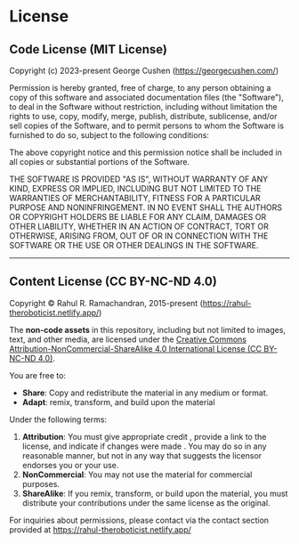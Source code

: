 # License
## Code License (MIT License)

Copyright (c) 2023-present George Cushen (https://georgecushen.com/)

Permission is hereby granted, free of charge, to any person obtaining a copy
of this software and associated documentation files (the "Software"), to deal
in the Software without restriction, including without limitation the rights
to use, copy, modify, merge, publish, distribute, sublicense, and/or sell
copies of the Software, and to permit persons to whom the Software is
furnished to do so, subject to the following conditions:

The above copyright notice and this permission notice shall be included in all
copies or substantial portions of the Software.

THE SOFTWARE IS PROVIDED "AS IS", WITHOUT WARRANTY OF ANY KIND, EXPRESS OR
IMPLIED, INCLUDING BUT NOT LIMITED TO THE WARRANTIES OF MERCHANTABILITY,
FITNESS FOR A PARTICULAR PURPOSE AND NONINFRINGEMENT. IN NO EVENT SHALL THE
AUTHORS OR COPYRIGHT HOLDERS BE LIABLE FOR ANY CLAIM, DAMAGES OR OTHER
LIABILITY, WHETHER IN AN ACTION OF CONTRACT, TORT OR OTHERWISE, ARISING FROM,
OUT OF OR IN CONNECTION WITH THE SOFTWARE OR THE USE OR OTHER DEALINGS IN THE
SOFTWARE.

---

## Content License (CC BY-NC-ND 4.0)
Copyright © Rahul R. Ramachandran, 2015-present (https://rahul-theroboticist.netlify.app/)

The **non-code assets** in this repository, including but not limited to images, text, and other media, are licensed under the [Creative Commons Attribution-NonCommercial-ShareAlike 4.0 International License (CC BY-NC-ND 4.0)](https://creativecommons.org/licenses/by-nc-sa/4.0/).

You are free to:
- **Share**: Copy and redistribute the material in any medium or format.
- **Adapt**: remix, transform, and build upon the material 

Under the following terms:
1. **Attribution**: You must give appropriate credit , provide a link to the license, and indicate if changes were made . You may do so in any reasonable manner, but not in any way that suggests the licensor endorses you or your use. 
2. **NonCommercial**: You may not use the material for commercial purposes. 
3. **ShareAlike**: If you remix, transform, or build upon the material, you must distribute your contributions under the same license as the original. 

For inquiries about permissions, please contact via the contact section provided at https://rahul-theroboticist.netlify.app/